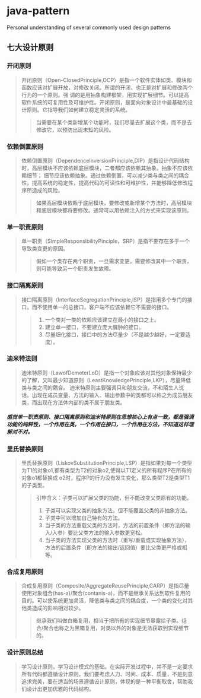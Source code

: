 # java-pattern
Personal understanding of several commonly used design patterns
## 七大设计原则
### 开闭原则
> 开闭原则（Open-ClosedPrinciple,OCP）是指一个软件实体如类、模块和函数应该对扩展开放，对修改关闭。所谓的开闭，也正是对扩展和修改两个行为的一个原则。强
调的是用抽象构建框架，用实现扩展细节。可以提高软件系统的可复用性及可维护性。开闭原则，是面向对象设计中最基础的设计原则。它指导我们如何建立稳定灵活的系统。
>> 当需要在某个类新增某个功能时，我们尽量去扩展这个类，而不是去修改它，以预防出现未知的风险。
### 依赖倒置原则
> 依赖倒置原则（DependenceInversionPrinciple,DIP）是指设计代码结构时，高层模块不应该依赖底层模块，二者都应该依赖其抽象。抽象不应该依赖细节；
细节应该依赖抽象。通过依赖倒置，可以减少类与类之间的耦合性，提高系统的稳定性，提高代码的可读性和可维护性，并能够降低修改程序所造成的风险。
>> 如果高层模块依赖于底层模块，要修改或新增某个方法时，高层模块和底层模块都将要修改。通常可以用依赖注入的方式来实现该原则。
### 单一职责原则
> 单一职责（SimpleResponsibilityPinciple，SRP）是指不要存在多于一个导致类变更的原因。
>> 假如一个类存在两个职责，一旦需求变更，需要修改其中一个职责，则可能导致另一个职责发生故障。
### 接口隔离原则
> 接口隔离原则（InterfaceSegregationPrinciple,ISP）是指用多个专门的接口，而不使用单一的总接口，客户端不应该依赖它不需要的接口。
>> 1. 一个类对一类的依赖应该建立在最小的接口之上。
>> 2. 建立单一接口，不要建立庞大臃肿的接口。
>> 3. 尽量细化接口，接口中的方法尽量少（不是越少越好，一定要适度）。
### 迪米特法则
> 迪米特原则（LawofDemeterLoD）是指一个对象应该对其他对象保持最少的了解，又叫最少知道原则（LeastKnowledgePrinciple,LKP），尽量降低类与类之间的耦合。
迪米特原则主要强调只和朋友交流，不和陌生人说话。出现在成员变量、方法的输入、输出参数中的类都可以称之为成员朋友类，而出现在方法体内部的类不属于朋友类。
##### 感觉单一职责原则、接口隔离原则和迪米特原则在思想核心上有点一致，都是强调功能的纯粹性，一个作用在类，一个作用在接口，一个作用在方法，不知道这样理解对不对。
### 里氏替换原则
> 里氏替换原则（LiskovSubstitutionPrinciple,LSP）是指如果对每一个类型为T1的对象o1,都有类型为T2的对象o2,使得以T1定义的所有程序P在所有的对象o1都替换成
o2时，程序P的行为没有发生变化，那么类型T2是类型T1的子类型。
>> 引申含义：子类可以扩展父类的功能，但不能改变父类原有的功能。
>> 1. 子类可以实现父类的抽象方法，但不能覆盖父类的非抽象方法。
>> 2. 子类中可以增加自己特有的方法。
>> 3. 当子类的方法重载父类的方法时，方法的前置条件（即方法的输入/入参）要比父类方法的输入参数更宽松。
>> 4. 当子类的方法实现父类的方法时（重写/重载或实现抽象方法），方法的后置条件（即方法的输出/返回值）要比父类更严格或相等。
### 合成复用原则
> 合成复用原则（Composite/AggregateReusePrinciple,CARP）是指尽量使用对象组合(has-a)/聚合(contanis-a)，而不是继承关系达到软件复用的目的。可以使系统更加灵活，降低类与类之间的耦合度，一个类的变化对其他类造成的影响相对较少。
>> 继承我们叫做白箱复用，相当于把所有的实现细节暴露给子类。组合/聚合也称之为黑箱复用，对类以外的对象是无法获取到实现细节的。

### 设计原则总结
> 学习设计原则，学习设计模式的基础。在实际开发过程中，并不是一定要求所有代码都遵循设计原则，我们要考虑人力、时间、成本、质量，不是刻意追求完美，要在适当的场景遵循设计原则，体现的是一种平衡取舍，帮助我们设计出更加优雅的代码结构。
